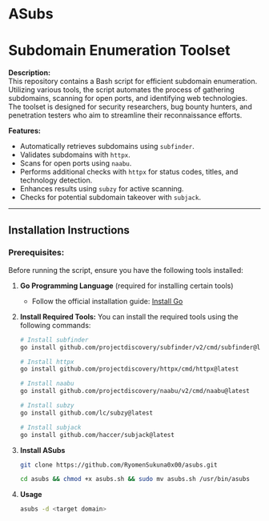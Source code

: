 # ASubs
# Subdomain Enumeration Toolset

**Description:**  
This repository contains a Bash script for efficient subdomain enumeration. Utilizing various tools, the script automates the process of gathering subdomains, scanning for open ports, and identifying web technologies. The toolset is designed for security researchers, bug bounty hunters, and penetration testers who aim to streamline their reconnaissance efforts.

**Features:**
- Automatically retrieves subdomains using `subfinder`.
- Validates subdomains with `httpx`.
- Scans for open ports using `naabu`.
- Performs additional checks with `httpx` for status codes, titles, and technology detection.
- Enhances results using `subzy` for active scanning.
- Checks for potential subdomain takeover with `subjack`.

---

## Installation Instructions

### Prerequisites:
Before running the script, ensure you have the following tools installed:

1. **Go Programming Language** (required for installing certain tools)
   - Follow the official installation guide: [Install Go](https://golang.org/doc/install)

2. **Install Required Tools:**
   You can install the required tools using the following commands:

   ```bash
   # Install subfinder
   go install github.com/projectdiscovery/subfinder/v2/cmd/subfinder@latest

   # Install httpx
   go install github.com/projectdiscovery/httpx/cmd/httpx@latest

   # Install naabu
   go install github.com/projectdiscovery/naabu/v2/cmd/naabu@latest

   # Install subzy
   go install github.com/lc/subzy@latest

   # Install subjack
   go install github.com/haccer/subjack@latest
3. **Install ASubs**
   ```bash
   git clone https://github.com/RyomenSukuna0x00/asubs.git
   
   cd asubs && chmod +x asubs.sh && sudo mv asubs.sh /usr/bin/asubs
5. **Usage**
   ```bash
   asubs -d <target domain>
